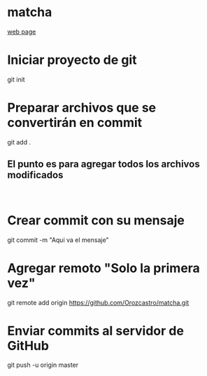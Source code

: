 # matcha
[web page](https://orozcastro.github.io/matcha/)
# Iniciar proyecto de git
git init
​
# Preparar archivos que se convertirán en commit
git add .
## El punto es para agregar todos los archivos modificados
​
# Crear commit con su mensaje
git commit -m "Aqui va el mensaje"
​
# Agregar remoto "Solo la primera vez"
git remote add origin https://github.com/Orozcastro/matcha.git
​
# Enviar commits al servidor de GitHub
git push -u origin master
